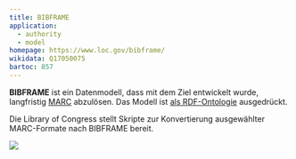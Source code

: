```yaml
---
title: BIBFRAME
application:
  - authority
  - model
homepage: https://www.loc.gov/bibframe/
wikidata: Q17050075
bartoc: 857
---
```


**BIBFRAME** ist ein Datenmodell, dass mit dem Ziel entwickelt wurde,
langfristig [MARC](marc) abzulösen. Das Modell ist [als
RDF-Ontologie](rdf/voc/bf) ausgedrückt.

Die Library of Congress stellt Skripte zur Konvertierung ausgewählter
MARC-Formate nach BIBFRAME bereit.

![](https://upload.wikimedia.org/wikipedia/commons/4/4d/Bibframe2-model.jpg)
